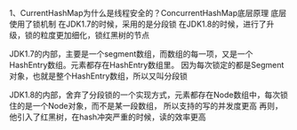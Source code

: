 1、CurrentHashMap为什么是线程安全的？ConcurrentHashMap底层原理
底层使用了锁机制
在JDK1.7的时候，采用的是分段锁
在JDK1.8的时候，进行了升级，锁的粒度更加细化，锁红黑树的节点

JDK1.7的内部，主要是一个segment数组，而数组的每一项，又是一个HashEntry数组。元素都存在HashEntry数组里。
因为每次锁定的都是Segment对象，也就是整个HashEntry数组，所以又叫分段锁

JDK1.8的内部，舍弃了分段锁的一个实现方式，元素都存在Node数组中，每次锁住的是一个Node对象，而不是某一段数组，
所以支持的写的并发度更高
再则，他引入了红黑树，在hash冲突严重的时候，读的效率更高

